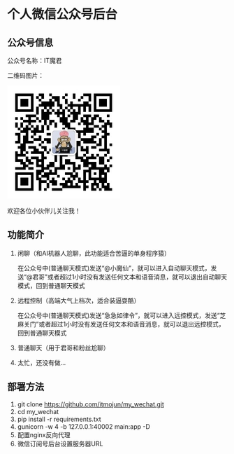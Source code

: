 # 个人微信公众号后台

## 公众号信息
公众号名称：IT魔君

二维码图片：

![IT魔君公众号二维码](https://raw.githubusercontent.com/itmojun/static_resources/master/IT魔君公众号二维码(最小尺寸).jpg)

欢迎各位小伙伴儿关注我！

## 功能简介
1. 闲聊（和AI机器人尬聊，此功能适合苦逼的单身程序猿）

   在公众号中(普通聊天模式)发送“@小魔仙”，就可以进入自动聊天模式，发送“@君哥”或者超过1小时没有发送任何文本和语音消息，就可以退出自动聊天模式，回到普通聊天模式

2. 远程控制（高端大气上档次，适合装逼耍酷）

   在公众号中(普通聊天模式)发送“急急如律令”，就可以进入远控模式，发送“芝麻关门”或者超过1小时没有发送任何文本和语音消息，就可以退出远控模式，回到普通聊天模式

3. 普通聊天（用于君哥和粉丝尬聊）

4. 太忙，还没有做...

## 部署方法
1. git clone https://github.com/itmojun/my_wechat.git
2. cd my_wechat
3. pip install -r requirements.txt
4. gunicorn -w 4 -b 127.0.0.1:40002 main:app -D
5. 配置nginx反向代理
6. 微信订阅号后台设置服务器URL

